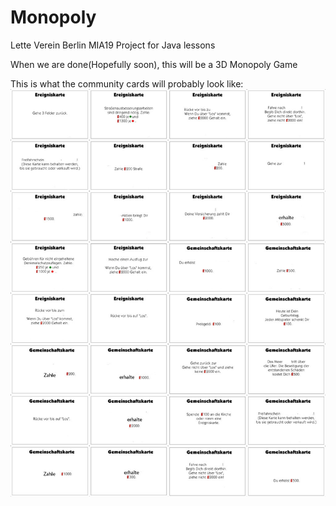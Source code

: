 # Monopoly
Lette Verein Berlin
MIA19
Project for Java lessons

When we are done(Hopefully soon), this will be a 3D Monopoly Game


This is what the community cards will probably look like:
![Gemeinschaftskarten](https://raw.githubusercontent.com/MIA19/Monopoly/master/doc/Alle%20Ereignis%20und%20Gemeinschaftskarten.jpg)
